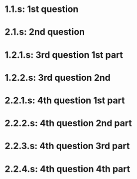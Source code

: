 # 1.1.s: 1st question
# 2.1.s: 2nd question
# 1.2.1.s: 3rd question 1st part
# 1.2.2.s: 3rd question 2nd
# 2.2.1.s: 4th question 1st part
# 2.2.2.s: 4th question 2nd part
# 2.2.3.s: 4th question 3rd part
# 2.2.4.s: 4th question 4th part

